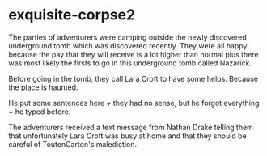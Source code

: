 # exquisite-corpse2

The parties of adventurers were camping outside the newly discovered underground tomb which was discovered recently.
They were all happy because the pay that they will receive is a lot higher than normal plus there was most likely 
the firsts to go in this underground tomb called Nazarick.

Before going in the tomb, they call Lara Croft to have some helps. Because the place is haunted.

He put some sentences here +
they had no sense, but he forgot everything + 
he typed before. 

The adventurers received a text message from Nathan Drake telling them that unfortunately Lara Croft was busy at home and that they should be careful of ToutenCarton's malediction.